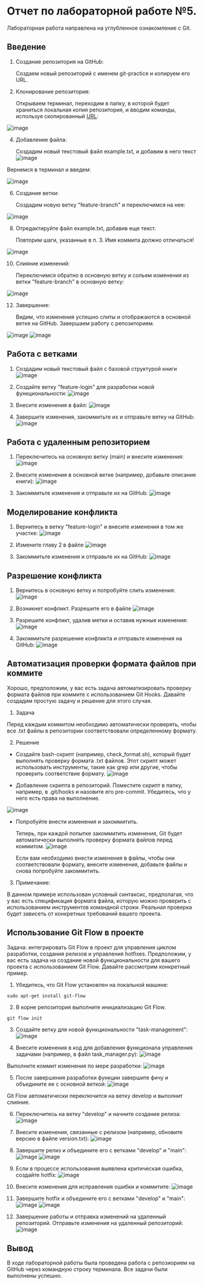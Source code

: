 # Отчет по лабораторной работе №5.
Лабораторная работа направлена на углубленное ознакомление с Git.

## Введение

1. Создание репозитория на GitHub:

    Создаем новый репозиторий с именем git-practice и копируем его URL.

2. Клонирование репозитория:

    Открываем терминал, переходим в папку, в которой будет храниться локальная копия репозитория, и вводим команды, используя скопированный [URL](https://github.com/kathykkKk/git-practice.git):
   
![image](https://github.com/kathykkKk/cs-itmo-2023/blob/main/lab-5-kathykkKk/Report/lab5/pic1.png)

4. Добавление файла:

    Создадим новый текстовый файл example.txt, и добавим в него текст
![image](https://github.com/kathykkKk/cs-itmo-2023/blob/main/lab-5-kathykkKk/Report/lab5/pic2.png)

Вернемся в терминал и введем:
    
![image](https://github.com/kathykkKk/cs-itmo-2023/blob/main/lab-5-kathykkKk/Report/lab5/pic3.png)

6. Создание ветки:

    Создадим новую ветку "feature-branch" и переключимся на нее:
   
![image](https://github.com/kathykkKk/cs-itmo-2023/blob/main/lab-5-kathykkKk/Report/lab5/pic4.png)

8. Отредактируйте файл example.txt, добавив еще текст.

    Повторим шаги, указанные в п. 3. Имя коммита должно отличаться!
   
![image](https://github.com/kathykkKk/cs-itmo-2023/blob/main/lab-5-kathykkKk/Report/lab5/pic5.png)

10. Слияние изменений:

    Переключимся обратно в основную ветку и сольем изменения из ветки "feature-branch" в основную ветку:
    
![image](https://github.com/kathykkKk/cs-itmo-2023/blob/main/lab-5-kathykkKk/Report/lab5/pic6.png)

12. Завершение:

    Видим, что изменения успешно слиты и отображаются в основной ветке на GitHub. Завершаем работу с репозиторием.
    
![image](https://github.com/kathykkKk/cs-itmo-2023/blob/main/lab-5-kathykkKk/Report/lab5/pic7.png)
![image](https://github.com/kathykkKk/cs-itmo-2023/blob/main/lab-5-kathykkKk/Report/lab5/pic8.png)

## Работа с ветками

1. Создадим новый текстовый файл с базовой структурой книги
   ![image](https://github.com/kathykkKk/cs-itmo-2023/blob/main/lab-5-kathykkKk/Report/lab5/pic9.png)

3. Создайте ветку "feature-login" для разработки новой функциональности:
![image](https://github.com/kathykkKk/cs-itmo-2023/blob/main/lab-5-kathykkKk/Report/lab5/pic10.png)

3. Внесите изменения в файл:
![image](https://github.com/kathykkKk/cs-itmo-2023/blob/main/lab-5-kathykkKk/Report/lab5/pic11.png)

5. Завершите изменения, закоммитьте их и отправьте ветку на GitHub:
![image](https://github.com/kathykkKk/cs-itmo-2023/blob/main/lab-5-kathykkKk/Report/lab5/pic12.png)

## Работа с удаленным репозиторием

1. Переключитесь на основную ветку (main) и внесите изменения:
![image](https://github.com/kathykkKk/cs-itmo-2023/blob/main/lab-5-kathykkKk/Report/lab5/pic13.png)

2. Внесите изменения в основной ветке (например, добавьте описание книги):
![image](https://github.com/kathykkKk/cs-itmo-2023/blob/main/lab-5-kathykkKk/Report/lab5/pic14.png)

3. Закоммитьте изменения и отправьте их на GitHub:
![image](https://github.com/kathykkKk/cs-itmo-2023/blob/main/lab-5-kathykkKk/Report/lab5/pic15.png)

## Моделирование конфликта

1. Вернитесь в ветку "feature-login" и внесите изменения в том же участке:
![image](https://github.com/kathykkKk/cs-itmo-2023/blob/main/lab-5-kathykkKk/Report/lab5/pic16.png)

2. Измените главу 2 в файле
![image](https://github.com/kathykkKk/cs-itmo-2023/blob/main/lab-5-kathykkKk/Report/lab5/pic17.png)

3. Закоммитьте изменения и отправьте их на GitHub:
![image](https://github.com/kathykkKk/cs-itmo-2023/blob/main/lab-5-kathykkKk/Report/lab5/pic18.png)

## Разрешение конфликта

1. Вернитесь в основную ветку и попробуйте слить изменения:
![image](https://github.com/kathykkKk/cs-itmo-2023/blob/main/lab-5-kathykkKk/Report/lab5/pic19.png)

2. Возникнет конфликт. Разрешите его в файле
![image](https://github.com/kathykkKk/cs-itmo-2023/blob/main/lab-5-kathykkKk/Report/lab5/pic20.png)

3. Разрешите конфликт, удалив метки и оставив нужные изменения:
![image](https://github.com/kathykkKk/cs-itmo-2023/blob/main/lab-5-kathykkKk/Report/lab5/pic21.png)

4. Закоммитьте разрешение конфликта и отправьте изменения на GitHub:
![image](https://github.com/kathykkKk/cs-itmo-2023/blob/main/lab-5-kathykkKk/Report/lab5/pic22.png)

## Автоматизация проверки формата файлов при коммите

Хорошо, предположим, у вас есть задача автоматизировать проверку формата файлов при коммите с использованием Git Hooks. Давайте создадим простую задачу и решение для этого случая.

1. Задача

Перед каждым коммитом необходимо автоматически проверять, чтобы все .txt файлы в репозитории соответствовали определенному формату.

2. Решение

  * Создайте bash-скрипт (например, check_format.sh), который будет выполнять проверку формата .txt файлов. Этот скрипт может использовать инструменты, такие как grep или другие, чтобы проверить соответствие формату.
![image](https://github.com/kathykkKk/cs-itmo-2023/blob/main/lab-5-kathykkKk/Report/lab5/pic23.png)

  * Добавление скрипта в репозиторий.
    Поместите скрипт в папку, например, в .git/hooks и назовите его pre-commit. Убедитесь, что у него есть права на выполнение.

   ![image](https://github.com/kathykkKk/cs-itmo-2023/blob/main/lab-5-kathykkKk/Report/lab5/pic24.png)

  * Попробуйте внести изменения и закоммитить.

    Теперь, при каждой попытке закоммитить изменения, Git будет автоматически выполнять проверку формата файлов перед коммитом. 
    ![image](https://github.com/kathykkKk/cs-itmo-2023/blob/main/lab-5-kathykkKk/Report/lab5/pic25.png)

    Если вам необходимо внести изменения в файлы, чтобы они соответствовали формату, внесите изменения, добавьте файлы и снова попробуйте закоммитить. 

3. Примечание:

В данном примере использован условный синтаксис, предполагая, что у вас есть спецификация формата файла, которую можно проверить с использованием инструментов командной строки. Реальная проверка будет зависеть от конкретных требований вашего проекта.

## Использование Git Flow в проекте

Задача: интегрировать Git Flow в проект для управления циклом разработки, создания релизов и управления hotfixes. 
Предположим, у вас есть задача на создание новой функциональности для вашего проекта с использованием Git Flow. Давайте рассмотрим конкретный пример.

1. Убедитесь, что Git Flow установлен на локальной машине:

```
sudo apt-get install git-flow
```

2. В корне репозитория выполните инициализацию Git Flow.

```
git flow init
```

3. Создайте ветку для новой функциональности "task-management":
![image](https://github.com/kathykkKk/cs-itmo-2023/blob/main/lab-5-kathykkKk/Report/lab5/pic26.png)

5. Внесите изменения в код для добавления функционала управления задачами (например, в файл task_manager.py):
![image](https://github.com/kathykkKk/cs-itmo-2023/blob/main/lab-5-kathykkKk/Report/lab5/pic27.png)

Выполните коммит изменения по мере разработки:
![image](https://github.com/kathykkKk/cs-itmo-2023/blob/main/lab-5-kathykkKk/Report/lab5/pic28.png)

5. После завершения разработки функции завершите фичу и объедините ее с основной веткой:
![image](https://github.com/kathykkKk/cs-itmo-2023/blob/main/lab-5-kathykkKk/Report/lab5/pic29.png)

Git Flow автоматически переключится на ветку develop и выполнит слияние.

6. Переключитесь на ветку "develop" и начните создание релиза:
![image](https://github.com/kathykkKk/cs-itmo-2023/blob/main/lab-5-kathykkKk/Report/lab5/pic30.png)

7. Внесите изменения, связанные с релизом (например, обновите версию в файле version.txt):
![image](https://github.com/kathykkKk/cs-itmo-2023/blob/main/lab-5-kathykkKk/Report/lab5/pic31.png)

8. Завершите релиз и объедините его с ветками "develop" и "main":
![image](https://github.com/kathykkKk/cs-itmo-2023/blob/main/lab-5-kathykkKk/Report/lab5/pic32.png)
![image](https://github.com/kathykkKk/cs-itmo-2023/blob/main/lab-5-kathykkKk/Report/lab5/pic33.png)

10. Если в процессе использования выявлена критическая ошибка, создайте hotfix:
![image](https://github.com/kathykkKk/cs-itmo-2023/blob/main/lab-5-kathykkKk/Report/lab5/pic34.png)

10. Внесите изменения для исправления ошибки и коммитите:
![image](https://github.com/kathykkKk/cs-itmo-2023/blob/main/lab-5-kathykkKk/Report/lab5/pic35.png)

11. Завершите hotfix и объедините его с ветками "develop" и "main":
![image](https://github.com/kathykkKk/cs-itmo-2023/blob/main/lab-5-kathykkKk/Report/lab5/pic36.png)
![image](https://github.com/kathykkKk/cs-itmo-2023/blob/main/lab-5-kathykkKk/Report/lab5/pic37.png)

13. Завершение работы и отправка изменений на удаленный репозиторий. Отправьте изменения на удаленный репозиторий:
![image](https://github.com/kathykkKk/cs-itmo-2023/blob/main/lab-5-kathykkKk/Report/lab5/pic38.png)

## Вывод
В ходе лабораторной работы была проведена работа с репозиорием на GitHub через командную строку терминала. Все задачи были выполнены успешно.

